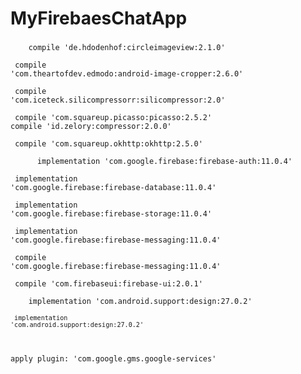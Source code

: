 # MyFirebaesChatApp

<h3></h3>
<p><code>    compile 'de.hdodenhof:circleimageview:2.1.0'</code>
      
 <code>     compile 'com.theartofdev.edmodo:android-image-cropper:2.6.0'</code>
      
 <code>   compile 'com.iceteck.silicompressorr:silicompressor:2.0'</code>
    
 <code>       compile 'com.squareup.picasso:picasso:2.5.2'</code>
<code>    compile 'id.zelory:compressor:2.0.0'</code>
    
 <code>   compile 'com.squareup.okhttp:okhttp:2.5.0'</code>
    </p>

<p><code>      implementation 'com.google.firebase:firebase-auth:11.0.4'</code>
      
 <code>     implementation 'com.google.firebase:firebase-database:11.0.4'</code>
     
<code>    implementation 'com.google.firebase:firebase-storage:11.0.4'</code>
    
<code>    implementation 'com.google.firebase:firebase-messaging:11.0.4'</code>
    
<code>    compile 'com.google.firebase:firebase-messaging:11.0.4'</code>
    
  <code>    compile 'com.firebaseui:firebase-ui:2.0.1'</code>

</code></p>

<p><code>    implementation 'com.android.support:design:27.0.2'</code>
      
  <code><code>  implementation 'com.android.support:design:27.0.2'</code>
    
apply plugin: 'com.google.gms.google-services'</code>
</p>
